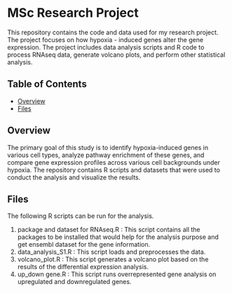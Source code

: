 # MSc Research Project

This repository contains the code and data used for my research project. The project focuses on how hypoxia - induced genes alter the gene expression. The project includes data analysis scripts and R code to process RNAseq data, generate volcano plots, and perform other statistical analysis.

## Table of Contents
- [Overview](#overview)
- [Files](#files)

## Overview
The primary goal of this study is to identify hypoxia-induced genes in various cell types, analyze pathway enrichment of these genes, and compare gene expression profiles across various cell backgrounds under hypoxia. The repository contains R scripts and datasets that were used to conduct the analysis and visualize the results.

## Files
The following R scripts can be run for the analysis.
1. package and dataset for RNAseq.R : This script contains all the packages to be installed that would help for the analysis purpose and get ensembl dataset for the gene information.
2. data_analysis_S1.R : This script loads and preprocesses the data.
3. volcano_plot.R : This script generates a volcano plot based on the results of the differential expression analysis.
4. up_down gene.R : This script runs overrepresented gene analysis on upregulated and downregulated genes.



